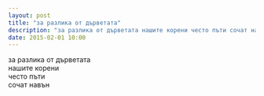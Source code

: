 ```yaml
---
layout: post
title: "за разлика от дърветата"
description: "за разлика от дърветата нашите корени често пъти сочат навън"
date: 2015-02-01 10:00
---
```

за разлика от дърветата   
нашите корени  
често пъти  
сочат навън